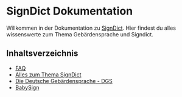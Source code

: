 # SignDict Dokumentation

Willkommen in der Dokumentation zu [SignDict](https://signdict.org). Hier findest du alles wissenswerte zum Thema Gebärdensprache und Signdict.

## Inhaltsverzeichnis

* [FAQ](faq.md)
* [Alles zum Thema SignDict](signdict.md)
* [Die Deutsche Gebärdensprache - DGS](dgs.md)
* [BabySign](babysign.md)

